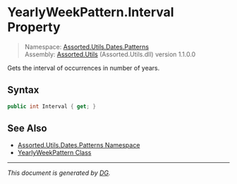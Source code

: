 ﻿# YearlyWeekPattern.Interval Property

> Namespace: [Assorted.Utils.Dates.Patterns](index.md#assortedutilsdatespatterns-namespace)\
> Assembly: [Assorted.Utils](index.md) (Assorted.Utils.dll) version 1.1.0.0

Gets the interval of occurrences in number of years.

## Syntax

```csharp
public int Interval { get; }
```

## See Also

- [Assorted.Utils.Dates.Patterns Namespace](index.md#assortedutilsdatespatterns-namespace)
- [YearlyWeekPattern Class](Assorted.Utils.Dates.Patterns.YearlyWeekPattern.md)

---

_This document is generated by [DG](https://github.com/Khojasteh/dg)._
